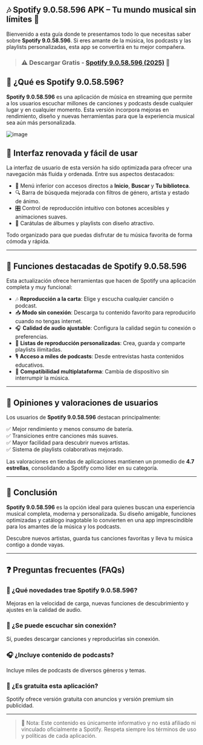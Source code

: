 ## 🎶 Spotify 9.0.58.596 APK – Tu mundo musical sin límites 📱

Bienvenido a esta guía donde te presentamos todo lo que necesitas saber sobre **Spotify 9.0.58.596**. Si eres amante de la música, los podcasts y las playlists personalizadas, esta app se convertirá en tu mejor compañera.

> ### ⚠️ Descargar Gratis - [Spotify 9.0.58.596 (2025)](https://1kb.link/hBQ3fb) 🎵

## 📖 ¿Qué es Spotify 9.0.58.596?

**Spotify 9.0.58.596** es una aplicación de música en streaming que permite a los usuarios escuchar millones de canciones y podcasts desde cualquier lugar y en cualquier momento. Esta versión incorpora mejoras en rendimiento, diseño y nuevas herramientas para que la experiencia musical sea aún más personalizada.

![image](https://github.com/user-attachments/assets/24c153a4-904e-4843-b24e-cd2f04cae8c5)


## 🎨 Interfaz renovada y fácil de usar

La interfaz de usuario de esta versión ha sido optimizada para ofrecer una navegación más fluida y ordenada. Entre sus aspectos destacados:

- 📌 Menú inferior con accesos directos a **Inicio**, **Buscar** y **Tu biblioteca**.
- 🔍 Barra de búsqueda mejorada con filtros de género, artista y estado de ánimo.
- 🎛️ Control de reproducción intuitivo con botones accesibles y animaciones suaves.
- 🎨 Carátulas de álbumes y playlists con diseño atractivo.

Todo organizado para que puedas disfrutar de tu música favorita de forma cómoda y rápida.

---

## 🌟 Funciones destacadas de Spotify 9.0.58.596

Esta actualización ofrece herramientas que hacen de Spotify una aplicación completa y muy funcional:

- 🎶 **Reproducción a la carta**: Elige y escucha cualquier canción o podcast.
- 📥 **Modo sin conexión**: Descarga tu contenido favorito para reproducirlo cuando no tengas internet.
- 🎧 **Calidad de audio ajustable**: Configura la calidad según tu conexión o preferencias.
- 📑 **Listas de reproducción personalizadas**: Crea, guarda y comparte playlists ilimitadas.
- 🎙️ **Acceso a miles de podcasts**: Desde entrevistas hasta contenidos educativos.
- 🔄 **Compatibilidad multiplataforma**: Cambia de dispositivo sin interrumpir la música.

---

## 📝 Opiniones y valoraciones de usuarios

Los usuarios de **Spotify 9.0.58.596** destacan principalmente:

✅ Mejor rendimiento y menos consumo de batería.  
✅ Transiciones entre canciones más suaves.  
✅ Mayor facilidad para descubrir nuevos artistas.  
✅ Sistema de playlists colaborativas mejorado.

Las valoraciones en tiendas de aplicaciones mantienen un promedio de **4.7 estrellas**, consolidando a Spotify como líder en su categoría.

---

## 📌 Conclusión

**Spotify 9.0.58.596** es la opción ideal para quienes buscan una experiencia musical completa, moderna y personalizada. Su diseño amigable, funciones optimizadas y catálogo inagotable lo convierten en una app imprescindible para los amantes de la música y los podcasts.

Descubre nuevos artistas, guarda tus canciones favoritas y lleva tu música contigo a donde vayas.

---

## ❓ Preguntas frecuentes (FAQs)

### 🎵 ¿Qué novedades trae Spotify 9.0.58.596?
Mejoras en la velocidad de carga, nuevas funciones de descubrimiento y ajustes en la calidad de audio.

### 📲 ¿Se puede escuchar sin conexión?
Sí, puedes descargar canciones y reproducirlas sin conexión.

### 🎧 ¿Incluye contenido de podcasts?
Incluye miles de podcasts de diversos géneros y temas.

### 💸 ¿Es gratuita esta aplicación?
Spotify ofrece versión gratuita con anuncios y versión premium sin publicidad.

---

> 📌 Nota: Este contenido es únicamente informativo y no está afiliado ni vinculado oficialmente a Spotify. Respeta siempre los términos de uso y políticas de cada aplicación.
